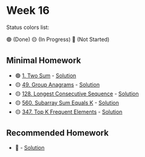 # Week 16

Status colors list:

🟢 (Done)
🟡 (In Progress)
🔴 (Not Started)

## Minimal Homework

- 🟢 [1. Two Sum](https://leetcode.com/problems/two-sum/) - [Solution](TwoSum.java)
- 🟡 [49. Group Anagrams](https://leetcode.com/problems/group-anagrams/description/) - [Solution]()
- 🟡 [128. Longest Consecutive Sequence](https://leetcode.com/problems/longest-consecutive-sequence/description/) - [Solution]()
- 🟡 [560. Subarray Sum Equals K](https://leetcode.com/problems/subarray-sum-equals-k/description/) - [Solution]()
- 🟡 [347. Top K Frequent Elements](https://leetcode.com/problems/top-k-frequent-elements/description/) - [Solution]()

## Recommended Homework

- :red_circle: []() - [Solution]()
